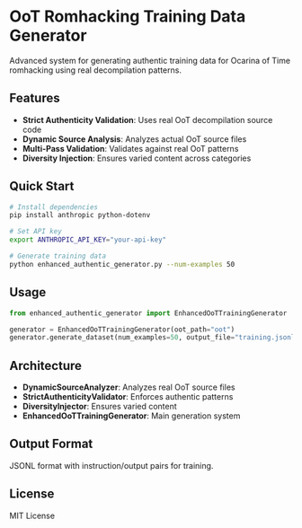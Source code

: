 # OoT Romhacking Training Data Generator

Advanced system for generating authentic training data for Ocarina of Time romhacking using real decompilation patterns.

## Features

- **Strict Authenticity Validation**: Uses real OoT decompilation source code
- **Dynamic Source Analysis**: Analyzes actual OoT source files
- **Multi-Pass Validation**: Validates against real OoT patterns
- **Diversity Injection**: Ensures varied content across categories

## Quick Start

```bash
# Install dependencies
pip install anthropic python-dotenv

# Set API key
export ANTHROPIC_API_KEY="your-api-key"

# Generate training data
python enhanced_authentic_generator.py --num-examples 50
```

## Usage

```python
from enhanced_authentic_generator import EnhancedOoTTrainingGenerator

generator = EnhancedOoTTrainingGenerator(oot_path="oot")
generator.generate_dataset(num_examples=50, output_file="training.jsonl")
```

## Architecture

- **DynamicSourceAnalyzer**: Analyzes real OoT source files
- **StrictAuthenticityValidator**: Enforces authentic patterns  
- **DiversityInjector**: Ensures varied content
- **EnhancedOoTTrainingGenerator**: Main generation system

## Output Format

JSONL format with instruction/output pairs for training.

## License

MIT License 